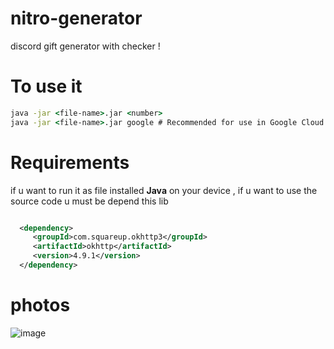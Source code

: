 # nitro-generator
discord gift generator with checker !


# To use it 

```cmd
java -jar <file-name>.jar <number> 
java -jar <file-name>.jar google # Recommended for use in Google Cloud
```


# Requirements 

if u want to run it as file installed **Java** on your device
, if u want to use the source code u must be depend this lib 

```xml

  <dependency>
	 <groupId>com.squareup.okhttp3</groupId>
	 <artifactId>okhttp</artifactId>
	 <version>4.9.1</version>
  </dependency>
```


# photos

![image](https://github.com/2w9d8/nitro-generator/assets/104179839/a3e5a72e-30f8-4a8b-a456-0ef21c93281d)


